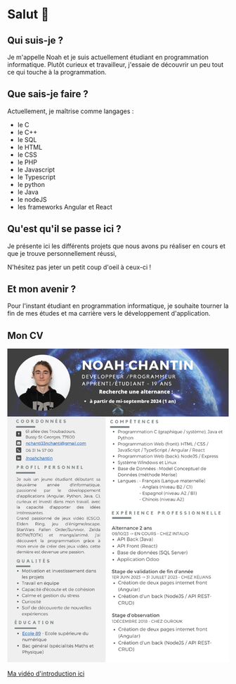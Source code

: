 # Salut 👋

## Qui suis-je ?

Je m'appelle Noah et je suis actuellement étudiant en programmation informatique.
Plutôt curieux et travailleur, j'essaie de découvrir un peu tout ce qui touche à la programmation.

## Que sais-je faire ?

Actuellement, je maîtrise comme langages :

- le C
- le C++
- le SQL
- le HTML
- le CSS
- le PHP
- le Javascript
- le Typescript
- le python
- le Java
- le nodeJS
- les frameworks Angular et React

## Qu'est qu'il se passe ici ?

Je présente ici les différents projets que nous avons pu réaliser en cours et que je trouve personnellement réussi,

N'hésitez pas jeter un petit coup d'oeil à ceux-ci !

## Et mon avenir ?

Pour l'instant étudiant en programmation informatique, je souhaite tourner la fin de mes études et ma carrière vers le développement d'application.

## Mon CV

![Mon CV](/CV_Noah_89_v9.png)

[Ma vidéo d'introduction ici](https://www.youtube.com/watch?v=wVDVbNKW22s)
